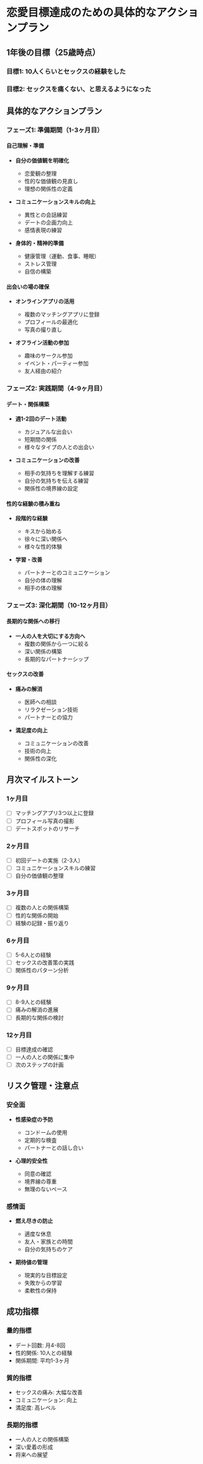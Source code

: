 # 恋愛目標達成のための具体的なアクションプラン

## 1年後の目標（25歳時点）

### 目標1: 10人くらいとセックスの経験をした
### 目標2: セックスを痛くない、と思えるようになった

## 具体的なアクションプラン

### フェーズ1: 準備期間（1-3ヶ月目）

#### 自己理解・準備
- **自分の価値観を明確化**
  - 恋愛観の整理
  - 性的な価値観の見直し
  - 理想の関係性の定義

- **コミュニケーションスキルの向上**
  - 異性との会話練習
  - デートの企画力向上
  - 感情表現の練習

- **身体的・精神的準備**
  - 健康管理（運動、食事、睡眠）
  - ストレス管理
  - 自信の構築

#### 出会いの場の確保
- **オンラインアプリの活用**
  - 複数のマッチングアプリに登録
  - プロフィールの最適化
  - 写真の撮り直し

- **オフライン活動の参加**
  - 趣味のサークル参加
  - イベント・パーティー参加
  - 友人経由の紹介

### フェーズ2: 実践期間（4-9ヶ月目）

#### デート・関係構築
- **週1-2回のデート活動**
  - カジュアルな出会い
  - 短期間の関係
  - 様々なタイプの人との出会い

- **コミュニケーションの改善**
  - 相手の気持ちを理解する練習
  - 自分の気持ちを伝える練習
  - 関係性の境界線の設定

#### 性的な経験の積み重ね
- **段階的な経験**
  - キスから始める
  - 徐々に深い関係へ
  - 様々な性的体験

- **学習・改善**
  - パートナーとのコミュニケーション
  - 自分の体の理解
  - 相手の体の理解

### フェーズ3: 深化期間（10-12ヶ月目）

#### 長期的な関係への移行
- **一人の人を大切にする方向へ**
  - 複数の関係から一つに絞る
  - 深い関係の構築
  - 長期的なパートナーシップ

#### セックスの改善
- **痛みの解消**
  - 医師への相談
  - リラクゼーション技術
  - パートナーとの協力

- **満足度の向上**
  - コミュニケーションの改善
  - 技術の向上
  - 関係性の深化

## 月次マイルストーン

### 1ヶ月目
- [ ] マッチングアプリ3つ以上に登録
- [ ] プロフィール写真の撮影
- [ ] デートスポットのリサーチ

### 2ヶ月目
- [ ] 初回デートの実施（2-3人）
- [ ] コミュニケーションスキルの練習
- [ ] 自分の価値観の整理

### 3ヶ月目
- [ ] 複数の人との関係構築
- [ ] 性的な関係の開始
- [ ] 経験の記録・振り返り

### 6ヶ月目
- [ ] 5-6人との経験
- [ ] セックスの改善策の実践
- [ ] 関係性のパターン分析

### 9ヶ月目
- [ ] 8-9人との経験
- [ ] 痛みの解消の進展
- [ ] 長期的な関係の検討

### 12ヶ月目
- [ ] 目標達成の確認
- [ ] 一人の人との関係に集中
- [ ] 次のステップの計画

## リスク管理・注意点

### 安全面
- **性感染症の予防**
  - コンドームの使用
  - 定期的な検査
  - パートナーとの話し合い

- **心理的安全性**
  - 同意の確認
  - 境界線の尊重
  - 無理のないペース

### 感情面
- **燃え尽きの防止**
  - 適度な休息
  - 友人・家族との時間
  - 自分の気持ちのケア

- **期待値の管理**
  - 現実的な目標設定
  - 失敗からの学習
  - 柔軟性の保持

## 成功指標

### 量的指標
- デート回数: 月4-8回
- 性的関係: 10人との経験
- 関係期間: 平均1-3ヶ月

### 質的指標
- セックスの痛み: 大幅な改善
- コミュニケーション: 向上
- 満足度: 高レベル

### 長期的指標
- 一人の人との関係構築
- 深い愛着の形成
- 将来への展望
